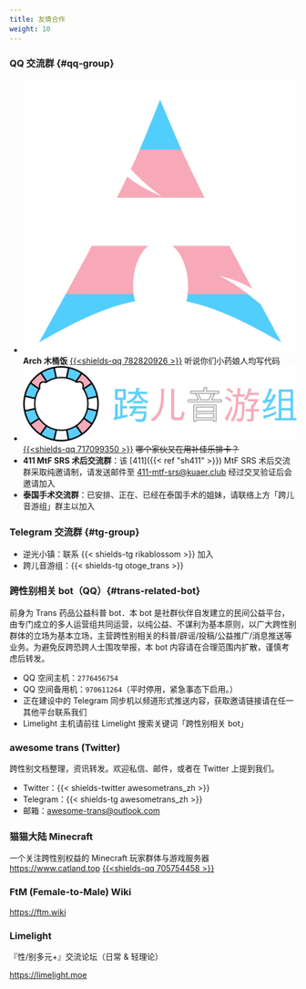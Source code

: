 ```yaml
---
title: 友情合作
weight: 10
---
```


<link rel="stylesheet" href="main.css">

### QQ 交流群 {#qq-group}

- <img src="trans-arch.png" class="inline-img">**Arch 木桶饭** [{{<shields-qq 782820926 >}}](https://jq.qq.com/?_wv=1027&k=aVZipzyj)
  听说你们小药娘人均写代码
- <img src="trans-otoge.png" class="inline-img" alt="跨儿音游组"> [{{<shields-qq 717099350 >}}](https://jq.qq.com/?_wv=1027&k=byC0cbS4)
  ~~哪个家伙又在用补佳乐排卡？~~
- **411 MtF SRS 术后交流群**：该 [411]({{< ref "sh411" >}}) MtF SRS 术后交流群采取纯邀请制，请发送邮件至 <411-mtf-srs@kuaer.club> 经过交叉验证后会邀请加入
- **泰国手术交流群**：已安排、正在、已经在泰国手术的姐妹，请联络上方「跨儿音游组」群主以加入

### Telegram 交流群 {#tg-group}

- 逆光小镇：联系 {{< shields-tg rikablossom >}} 加入
- 跨儿音游组：{{< shields-tg otoge_trans >}}

### 跨性别相关 bot（QQ）{#trans-related-bot}

前身为 Trans 药品公益科普 bot．本 bot 是社群伙伴自发建立的民间公益平台，由专门成立的多人运营组共同运营，以纯公益、不谋利为基本原则，以广大跨性别群体的立场为基本立场，主营跨性别相关的科普/辟谣/投稿/公益推广/消息推送等业务。为避免反跨恐跨人士围攻举报，本 bot 内容请在合理范围内扩散，谨慎考虑后转发。

- QQ 空间主机：`2776456754`
- QQ 空间备用机：`970611264`（平时停用，紧急事态下启用。）
- 正在建设中的 Telegram 同步机以频道形式推送内容，获取邀请链接请在任一其他平台联系我们
- Limelight 主机请前往 Limelight 搜索关键词「跨性别相关 bot」

### awesome trans <i class="trans-flag"></i> (Twitter)

跨性别文档整理，资讯转发。欢迎私信、邮件，或者在 Twitter 上提到我们。

- Twitter：{{< shields-twitter awesometrans_zh >}}
- Telegram：{{< shields-tg awesometrans_zh >}}
- 邮箱：<awesome-trans@outlook.com>

### 猫猫大陆 Minecraft

一个关注跨性别权益的 Minecraft 玩家群体与游戏服务器 <https://www.catland.top> [{{<shields-qq 705754458 >}}](https://qm.qq.com/cgi-bin/qm/qr?k=q5ZCoXvb9xsy3AwxbEIox_vsUfgugBi_)

### FtM (Female-to-Male) Wiki

<https://ftm.wiki>

### Limelight

『性/别多元+』交流论坛（日常 &amp; 轻理论）

<https://limelight.moe>
